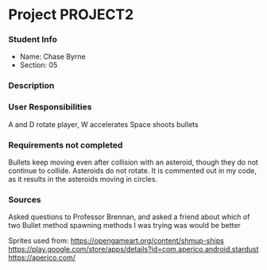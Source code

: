# Project PROJECT2

### Student Info

-   Name: Chase Byrne
-   Section: 05

### Description



### User Responsibilities

A and D rotate player, W accelerates
Space shoots bullets

### Requirements not completed

Bullets keep moving even after collision with an asteroid, though they do not continue to collide.
Asteroids do not rotate. It is commented out in my code, as it results in the asteroids moving in circles.

### Sources
Asked questions to Professor Brennan, and asked a friend about which of 
two Bullet method spawning methods I was trying was would be better 

Sprites used from: https://opengameart.org/content/shmup-ships
			   https://play.google.com/store/apps/details?id=com.aperico.android.stardust
			   https://aperico.com/
